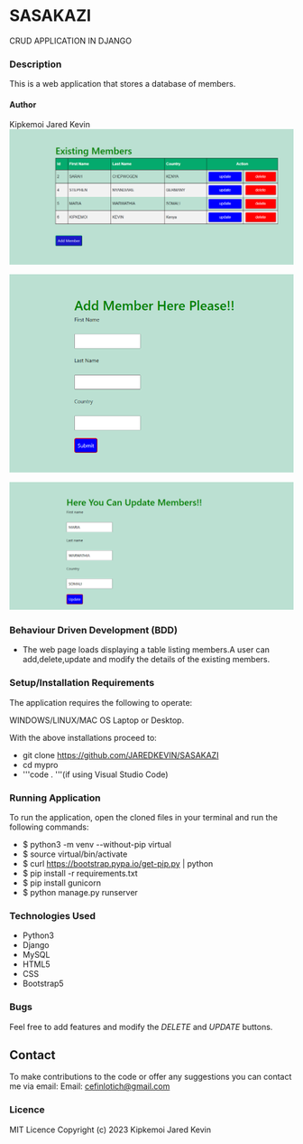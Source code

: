 # SASAKAZI
CRUD APPLICATION IN DJANGO

### Description
This is a web application that stores a database of members. 

#### Author
Kipkemoi Jared Kevin
![EXISTING MEMBERS](https://github.com/JAREDKEVIN/SASAKAZI/blob/8b932534a597da8cbb43d2a6f460e26d81346c68/newapp/assets/existing%20members.PNG)

![ADD MEMBER](https://github.com/JAREDKEVIN/SASAKAZI/blob/8b932534a597da8cbb43d2a6f460e26d81346c68/newapp/assets/add%20member.PNG)

![UPDATE MEMBER](https://github.com/JAREDKEVIN/SASAKAZI/blob/8b932534a597da8cbb43d2a6f460e26d81346c68/newapp/assets/update%20members.PNG)


### Behaviour Driven Development (BDD)
* The web page loads displaying a table listing members.A user can add,delete,update and modify the details of the existing members.

### Setup/Installation Requirements
The application requires the following  to operate:

WINDOWS/LINUX/MAC OS Laptop or Desktop.


With the above installations proceed to:
* git clone https://github.com/JAREDKEVIN/SASAKAZI
* cd mypro
* '''code . '''(if using Visual Studio Code) 

### Running Application
To run the application, open the cloned files in your terminal and run the following commands:
* $ python3 -m venv --without-pip virtual
* $ source virtual/bin/activate
* $ curl https://bootstrap.pypa.io/get-pip.py | python
* $ pip install -r requirements.txt
* $ pip install gunicorn
* $ python manage.py runserver


### Technologies Used
* Python3
* Django
* MySQL
* HTML5
* CSS
* Bootstrap5

### Bugs
Feel free to add features and modify the _DELETE_ and _UPDATE_ buttons.

## Contact
To make contributions to the code or offer any suggestions you can contact me via email:
  Email: cefinlotich@gmail.com

### Licence
 MIT Licence
 Copyright (c) 2023 Kipkemoi Jared Kevin
